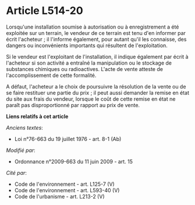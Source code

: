 # Article L514-20

Lorsqu'une installation soumise à autorisation ou à enregistrement a été exploitée sur un terrain, le vendeur de ce terrain
est tenu d'en informer par écrit l'acheteur ; il l'informe également, pour autant qu'il les connaisse, des dangers ou
inconvénients importants qui résultent de l'exploitation. 

Si le vendeur est l'exploitant de l'installation, il indique également par écrit à l'acheteur si son activité a entraîné la
manipulation ou le stockage de substances chimiques ou radioactives. L'acte de vente atteste de l'accomplissement de cette
formalité.

A défaut, l'acheteur a le choix de poursuivre la résolution de la vente ou de se faire restituer une partie du prix ; il peut
aussi demander la remise en état du site aux frais du vendeur, lorsque le coût de cette remise en état ne paraît pas
disproportionné par rapport au prix de vente.

**Liens relatifs à cet article**

_Anciens textes_:

  - Loi n°76-663 du 19 juillet 1976 - art. 8-1 (Ab)

_Modifié par_:

  - Ordonnance n°2009-663 du 11 juin 2009 - art. 15

_Cité par_:

  - Code de l'environnement - art. L125-7 (V)
  - Code de l'environnement - art. L593-40 (V)
  - Code de l'urbanisme - art. L213-2 (V)
